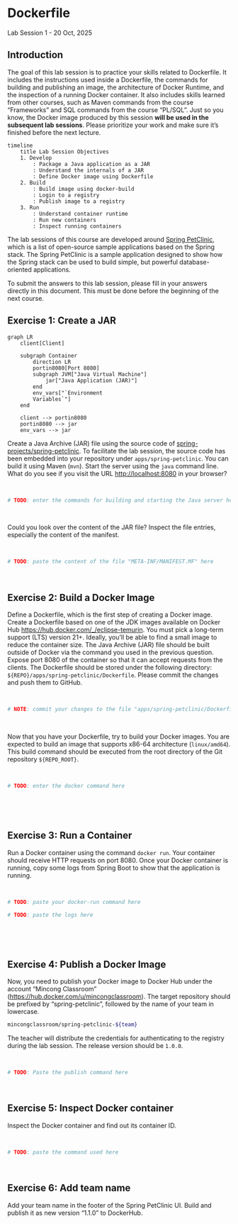 # Dockerfile

Lab Session 1 - 20 Oct, 2025

## Introduction

The goal of this lab session is to practice your skills related to
Dockerfile. It includes the instructions used inside a Dockerfile, the
commands for building and publishing an image, the architecture of
Docker Runtime, and the inspection of a running Docker container. It
also includes skills learned from other courses, such as Maven commands
from the course “Frameworks” and SQL commands from the course “PL/SQL”.
Just so you know, the Docker image produced by this session **will be
used in the subsequent lab sessions**. Please prioritize your work and
make sure it’s finished before the next lecture.

``` mermaid
timeline
    title Lab Session Objectives
    1. Develop
        : Package a Java application as a JAR
        : Understand the internals of a JAR
        : Define Docker image using Dockerfile
    2. Build
        : Build image using docker-build
        : Login to a registry
        : Publish image to a registry
    3. Run
        : Understand container runtime
        : Run new containers
        : Inspect running containers
```

The lab sessions of this course are developed around [Spring
PetClinic](https://spring-petclinic.github.io), which is a list of
open-source sample applications based on the Spring stack. The Spring
PetClinic is a sample application designed to show how the Spring stack
can be used to build simple, but powerful database-oriented
applications.

To submit the answers to this lab session, please fill in your answers
directly in this document. This must be done before the beginning of the
next course.

## Exercise 1: Create a JAR

``` mermaid
graph LR
    client[Client]

    subgraph Container
        direction LR
        portin8080[Port 8080]
        subgraph JVM["Java Virtual Machine"]
            jar["Java Application (JAR)"]
        end
        env_vars["`Environment
        Variables`"]
    end

    client --> portin8080
    portin8080 --> jar
    env_vars --> jar
```

Create a Java Archive (JAR) file using the source code of
[spring-projects/spring-petclinic](https://github.com/spring-projects/spring-petclinic).
To facilitate the lab session, the source code has been embedded into
your repository under `apps/spring-petclinic`. You can build it using
Maven (`mvn`). Start the server using the `java` command line. What do
you see if you visit the URL <http://localhost:8080> in your browser?

  

``` sh
# TODO: enter the commands for building and starting the Java server here
```

  

Could you look over the content of the JAR file? Inspect the file
entries, especially the content of the manifest.

  

``` sh
# TODO: paste the content of the file "META-INF/MANIFEST.MF" here
```

  

## Exercise 2: Build a Docker Image

Define a Dockerfile, which is the first step of creating a Docker image.
Create a Dockerfile based on one of the JDK images available on Docker
Hub <https://hub.docker.com/_/eclipse-temurin>. You must pick a
long-term support (LTS) version 21+. Ideally, you’ll be able to find a
small image to reduce the container size. The Java Archive (JAR) file
should be built outside of Docker via the command you used in the
previous question. Expose port 8080 of the container so that it can
accept requests from the clients. The Dockerfile should be stored under
the following directory: `${REPO}/apps/spring-petclinic/Dockerfile`.
Please commit the changes and push them to GitHub.

  

``` dockerfile
# NOTE: commit your changes to the file "apps/spring-petclinic/Dockerfile"
```

  

Now that you have your Dockerfile, try to build your Docker images. You
are expected to build an image that supports x86-64 architecture
(`linux/amd64`). This build command should be executed from the root
directory of the Git repository `${REPO_ROOT}`.

  

``` sh
# TODO: enter the docker command here
```

  

  

## Exercise 3: Run a Container

Run a Docker container using the command `docker run`. Your container
should receive HTTP requests on port 8080. Once your Docker container is
running, copy some logs from Spring Boot to show that the application is
running.

  

``` sh
# TODO: paste your docker-run command here
```

``` sh
# TODO: paste the logs here
```

  

  

## Exercise 4: Publish a Docker Image

Now, you need to publish your Docker image to Docker Hub under the
account “Mincong Classroom” (https://hub.docker.com/u/mincongclassroom).
The target repository should be prefixed by “spring-petclinic”, followed
by the name of your team in lowercase.

``` sh
mincongclassroom/spring-petclinic-${team}
```

The teacher will distribute the credentials for authenticating to the
registry during the lab session. The release version should be `1.0.0`.

  

``` sh
# TODO: Paste the publish command here
```

  

## Exercise 5: Inspect Docker container

Inspect the Docker container and find out its container ID.

  

``` sh
# TODO: paste the command used here
```

  

## Exercise 6: Add team name

Add your team name in the footer of the Spring PetClinic UI. Build and
publish it as new version “1.1.0” to DockerHub.

  
